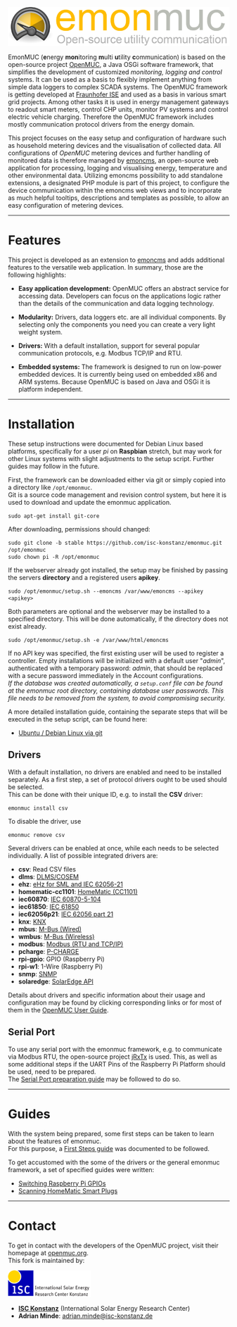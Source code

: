 ![emonmuc header](docs/img/emonmuc-logo.png)

EmonMUC (**e**nergy **mon**itoring **m**ulti **u**tility **c**ommunication) is based on the open-source project [OpenMUC](https://www.openmuc.org/), a Java OSGi software framework, that simplifies the development of customized *monitoring, logging and control* systems. It can be used as a basis to flexibly implement anything from simple data loggers to complex SCADA systems. The OpenMUC framework is getting developed at [Fraunhofer ISE](https://ise.fraunhofer.de/) and used as a basis in various smart grid projects. Among other tasks it is used in energy management gateways to readout smart meters, control CHP units, monitor PV systems and control electric vehicle charging. Therefore the OpenMUC framework includes mostly communication protocol drivers from the energy domain.

This project focuses on the easy setup and configuration of hardware such as household metering devices and the visualisation of collected data. All configurations of *OpenMUC* metering devices and further handling of monitored data is therefore managed by [emoncms](https://emoncms.org/), an open-source web application for processing, logging and visualising energy, temperature and other environmental data. Utilizing emoncms possibility to add standalone extensions, a designated PHP module is part of this project, to configure the device communication within the emoncms web views and to incorporate as much helpful tooltips, descriptions and templates as possible, to allow an easy configuration of metering devices.


----------

# Features

This project is developed as an extension to [emoncms](https://emoncms.org/) and adds additional features to the versatile web application. In summary, those are the following highlights:

- **Easy application development:** OpenMUC offers an abstract service for accessing data. Developers can focus on the applications logic rather than the details of the communication and data logging technology.

- **Modularity:** Drivers, data loggers etc. are all individual components. By selecting only the components you need you can create a very light weight system.

- **Drivers:** With a default installation, support for several popular communication protocols, e.g. Modbus TCP/IP and RTU.

- **Embedded systems:** The framework is designed to run on low-power embedded devices. It is currently being used on embedded x86 and ARM systems. Because OpenMUC is based on Java and OSGi it is platform independent.


----------

# Installation

These setup instructions were documented for Debian Linux based platforms, specifically for a user *pi* on **Raspbian** stretch, but may work for other Linux systems with slight adjustments to the setup script. Further guides may follow in the future.

First, the framework can be downloaded either via git or simply copied into a directory like `/opt/emonmuc`.  
Git is a source code management and revision control system, but here it is used to download and update the emonmuc application.

~~~
sudo apt-get install git-core
~~~

After downloading, permissions should changed:

~~~
sudo git clone -b stable https://github.com/isc-konstanz/emonmuc.git /opt/emonmuc
sudo chown pi -R /opt/emonmuc
~~~

If the webserver already got installed, the setup may be finished by passing the servers **directory** and a registered users **apikey**.

~~~
sudo /opt/emonmuc/setup.sh --emoncms /var/www/emoncms --apikey <apikey>
~~~

Both parameters are optional and the webserver may be installed to a specified directory. This will be done automatically, if the directory does not exist already.

~~~
sudo /opt/emonmuc/setup.sh -e /var/www/html/emoncms
~~~

If no API key was specified, the first existing user will be used to register a controller. Empty installations will be initialized with a default user "*admin*", authenticated with a temporary password: *admin*, that should be replaced with a secure password immediately in the Account configurations.  
*If the database was created automatically, a `setup.conf` file can be found at the emonmuc root directory, containing database user passwords. This file needs to be removed from the system, to avoid compromising security.*

A more detailed installation guide, containing the separate steps that will be executed in the setup script, can be found here:

- [Ubuntu / Debian Linux via git](docs/LinuxInstall.md)


## Drivers

With a default installation, no drivers are enabled and need to be installed separately. As a first step, a set of protocol drivers ought to be used should be selected.  
This can be done with their unique ID, e.g. to install the **CSV** driver:

~~~
emonmuc install csv
~~~

To disable the driver, use

~~~
emonmuc remove csv
~~~

Several drivers can be enabled at once, while each needs to be selected individually. A list of possible integrated drivers are:

  - **csv**: Read CSV files
  - **dlms**: [DLMS/COSEM](https://www.openmuc.org/openmuc/user-guide/#_dlms_cosem)
  - **ehz**: [eHz for SML and IEC 62056-21](https://www.openmuc.org/openmuc/user-guide/#_ehz)
  - **homematic-cc1101**: [HomeMatic (CC1101)](https://github.com/isc-konstanz/OpenHomeMatic)
  - **iec60870**: [IEC 60870-5-104](https://www.openmuc.org/openmuc/user-guide/#_iec_60870_5_104)
  - **iec61850**: [IEC 61850](https://www.openmuc.org/openmuc/user-guide/#_iec_61850)
  - **iec62056p21**: [IEC 62056 part 21](https://www.openmuc.org/openmuc/user-guide/#_iec_62056_part_21)
  - **knx**: [KNX](https://www.openmuc.org/openmuc/user-guide/#_knx)
  - **mbus**: [M-Bus (Wired)](https://www.openmuc.org/openmuc/user-guide/#_m_bus_wired)
  - **wmbus**: [M-Bus (Wireless)](https://www.openmuc.org/openmuc/user-guide/#_m_bus_wireless)
  - **modbus**: [Modbus (RTU and TCP/IP)](https://www.openmuc.org/openmuc/user-guide/#_modbus)
  - **pcharge**: [P-CHARGE](https://github.com/isc-konstanz/OpenPCharge)
  - **rpi-gpio**: GPIO (Raspberry Pi)
  - **rpi-w1**: 1-Wire (Raspberry Pi)
  - **snmp**: [SNMP](https://www.openmuc.org/openmuc/user-guide/#_snmp)
  - **solaredge**: [SolarEdge API](https://github.com/isc-konstanz/OpenSolarEdge)

Details about drivers and specific information about their usage and configuration may be found by clicking corresponding links or for most of them in the [OpenMUC User Guide](https://www.openmuc.org/openmuc/user-guide/).


## Serial Port

To use any serial port with the emonmuc framework, e.g. to communicate via Modbus RTU, the open-source project [jRxTx](https://github.com/openmuc/jrxtx) is used. This, as well as some additional steps if the UART Pins of the Raspberry Pi Platform should be used, need to be prepared.  
The [Serial Port preparation guide](docs/LinuxSerialPort.md) may be followed to do so.


----------

# Guides

With the system being prepared, some first steps can be taken to learn about the features of emonmuc.  
For this purpose, a [First Steps guide](docs/FirstSteps.md) was documented to be followed.

To get accustomed with the some of the drivers or the general emonmuc framework, a set of specified guides were written:

  - [Switching Raspberry Pi GPIOs](docs/FirstStepsGpio.md)
  - [Scanning HomeMatic Smart Plugs](https://github.com/isc-konstanz/OpenHomeMatic/blob/master/docs/FirstSteps.md)


----------

# Contact

To get in contact with the developers of the OpenMUC project, visit their homepage at [openmuc.org](https://www.openmuc.org/).  
This fork is maintained by:

![ISC logo](docs/img/isc-logo.png)

- **[ISC Konstanz](http://isc-konstanz.de/)** (International Solar Energy Research Center)
- **Adrian Minde**: adrian.minde@isc-konstanz.de
